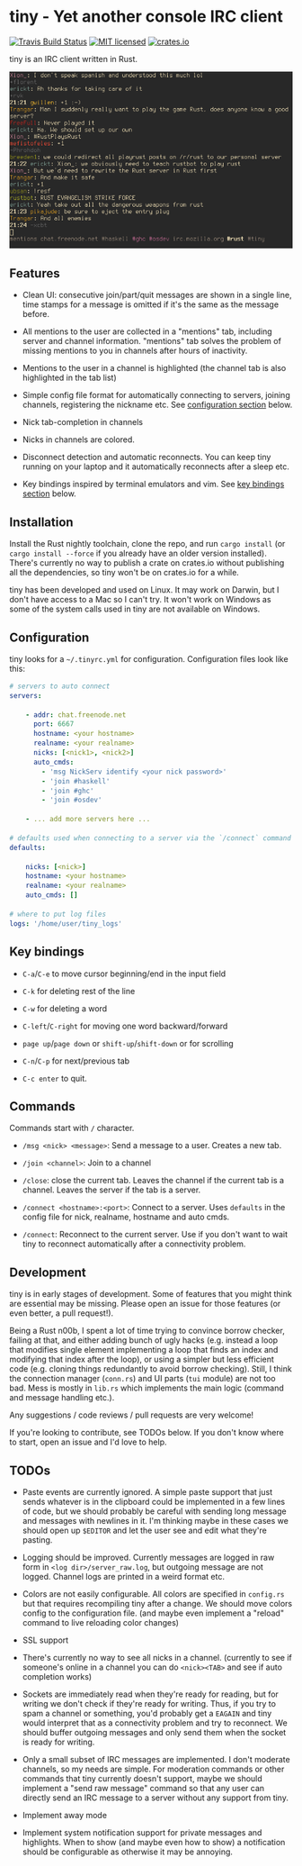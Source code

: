 # tiny - Yet another console IRC client

[![Travis Build Status](https://travis-ci.org/osa1/tiny.svg?branch=master)](https://travis-ci.org/osa1/tiny)
[![MIT licensed](https://img.shields.io/badge/license-MIT-blue.svg)](./LICENSE)
[![crates.io](http://meritbadge.herokuapp.com/tiny)](https://crates.io/crates/tiny)

tiny is an IRC client written in Rust.

![tiny in action](tiny.png)

## Features

- Clean UI: consecutive join/part/quit messages are shown in a single line, time
  stamps for a message is omitted if it's the same as the message before.

- All mentions to the user are collected in a "mentions" tab, including server
  and channel information. "mentions" tab solves the problem of missing mentions
  to you in channels after hours of inactivity.

- Mentions to the user in a channel is highlighted (the channel tab is also
  highlighted in the tab list)

- Simple config file format for automatically connecting to servers, joining
  channels, registering the nickname etc. See [configuration
  section](#configuration) below.

- Nick tab-completion in channels

- Nicks in channels are colored.

- Disconnect detection and automatic reconnects. You can keep tiny running on
  your laptop and it automatically reconnects after a sleep etc.

- Key bindings inspired by terminal emulators and vim. See [key bindings
  section](#key-bindings) below.

## Installation

Install the Rust nightly toolchain, clone the repo, and run `cargo install` (or
`cargo install --force` if you already have an older version installed). There's
currently no way to publish a crate on crates.io without publishing all the
dependencies, so tiny won't be on crates.io for a while.

tiny has been developed and used on Linux. It may work on Darwin, but I don't
have access to a Mac so I can't try. It won't work on Windows as some of the
system calls used in tiny are not available on Windows.

## Configuration

tiny looks for a `~/.tinyrc.yml` for configuration. Configuration files look
like this:

```yaml
# servers to auto connect
servers:

    - addr: chat.freenode.net
      port: 6667
      hostname: <your hostname>
      realname: <your realname>
      nicks: [<nick1>, <nick2>]
      auto_cmds:
        - 'msg NickServ identify <your nick password>'
        - 'join #haskell'
        - 'join #ghc'
        - 'join #osdev'

    - ... add more servers here ...

# defaults used when connecting to a server via the `/connect` command
defaults:

    nicks: [<nick>]
    hostname: <your hostname>
    realname: <your realname>
    auto_cmds: []

# where to put log files
logs: '/home/user/tiny_logs'
```

## Key bindings

- `C-a`/`C-e` to move cursor beginning/end in the input field

- `C-k` for deleting rest of the line

- `C-w` for deleting a word

- `C-left`/`C-right` for moving one word backward/forward

- `page up`/`page down` or `shift-up`/`shift-down` or  for scrolling

- `C-n`/`C-p` for next/previous tab

- `C-c enter` to quit.

## Commands

Commands start with `/` character.

- `/msg <nick> <message>`: Send a message to a user. Creates a new tab.

- `/join <channel>`: Join to a channel

- `/close`: close the current tab. Leaves the channel if the current tab is a
  channel. Leaves the server if the tab is a server.

- `/connect <hostname>:<port>`: Connect to a server. Uses `defaults` in the
  config file for nick, realname, hostname and auto cmds.

- `/connect`: Reconnect to the current server. Use if you don't want to wait
  tiny to reconnect automatically after a connectivity problem.

## Development

tiny is in early stages of development. Some of features that you might think
are essential may be missing. Please open an issue for those features (or even
better, a pull request!).

Being a Rust n00b, I spent a lot of time trying to convince borrow checker,
failing at that, and either adding bunch of ugly hacks (e.g. instead a loop that
modifies single element implementing a loop that finds an index and modifying
that index after the loop), or using a simpler but less efficient code (e.g.
cloning things redundantly to avoid borrow checking). Still, I think the
connection manager (`conn.rs`) and UI parts (`tui` module) are not too bad.
Mess is mostly in `lib.rs` which implements the main logic (command and message
handling etc.).

Any suggestions / code reviews / pull requests are very welcome!

If you're looking to contribute, see TODOs below. If you don't know where to
start, open an issue and I'd love to help.

## TODOs

- Paste events are currently ignored. A simple paste support that just sends
  whatever is in the clipboard could be implemented in a few lines of code, but
  we should probably be careful with sending long message and messages with
  newlines in it. I'm thinking maybe in these cases we should open up `$EDITOR`
  and let the user see and edit what they're pasting.

- Logging should be improved. Currently messages are logged in raw form in
  `<log dir>/server_raw.log`, but outgoing message are not logged. Channel logs
  are printed in a weird format etc.

- Colors are not easily configurable. All colors are specified in `config.rs`
  but that requires recompiling tiny after a change. We should move colors
  config to the configuration file. (and maybe even implement a "reload" command
  to live reloading color changes)

- SSL support

- There's currently no way to see all nicks in a channel. (currently to see if
  someone's online in a channel you can do `<nick><TAB>` and see if auto
  completion works)

- Sockets are immediately read when they're ready for reading, but for writing
  we don't check if they're ready for writing. Thus, if you try to spam a
  channel or something, you'd probably get a `EAGAIN` and tiny would interpret
  that as a connectivity problem and try to reconnect. We should buffer outgoing
  messages and only send them when the socket is ready for writing.

- Only a small subset of IRC messages are implemented. I don't moderate
  channels, so my needs are simple. For moderation commands or other commands
  that tiny currently doesn't support, maybe we should implement a "send raw
  message" command so that any user can directly send an IRC message to a server
  without any support from tiny.

- Implement away mode

- Implement system notification support for private messages and highlights.
  When to show (and maybe even how to show) a notification should be
  configurable as otherwise it may be annoying.
